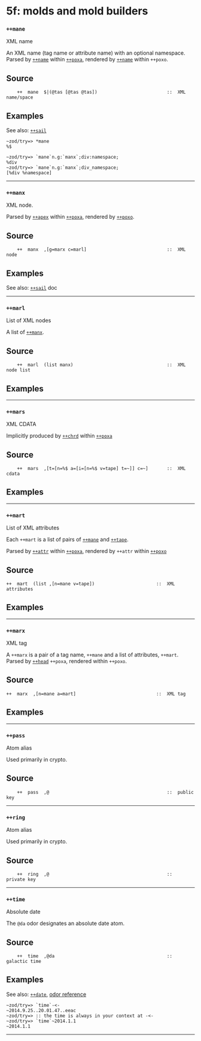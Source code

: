 # 5f: molds and mold builders
### `++mane`

XML name

An XML name (tag name or attribute name) with an optional namespace.  Parsed by
[`++name`]() within [`++poxa`](), rendered by [`++name`]() within `++poxo`.

Source
------

        ++  mane  $|(@tas [@tas @tas])                          ::  XML name/space

Examples
--------

See also: [`++sail`]()

    ~zod/try=> *mane
    %$

    ~zod/try=> `mane`n.g:`manx`;div:namespace;
    %div
    ~zod/try=> `mane`n.g:`manx`;div_namespace;
    [%div %namespace]



***
### `++manx`

XML node.

Parsed by [`++apex`]() within [`++poxa`](), rendered by [`++poxo`]().

Source
------

        ++  manx  ,[g=marx c=marl]                              ::  XML node

Examples
--------

See also: [`++sail`]() doc



***
### `++marl`

List of XML nodes

A list of [`++manx`]().

Source
------

        ++  marl  (list manx)                                   ::  XML node list

Examples
--------




***
### `++mars`

XML CDATA

Implicitly produced by [`++chrd`]() within [`++poxa`]()

Source
------

        ++  mars  ,[t=[n=%$ a=[i=[n=%$ v=tape] t=~]] c=~]       ::  XML cdata

Examples
--------



***
### `++mart`

List of XML attributes

Each `++mart` is a list of pairs of [`++mane`]() and
[`++tape`]().

Parsed by [`++attr`]() within [`++poxa`](), rendered by `++attr` within [`++poxo`]()

Source
------

    ++  mart  (list ,[n=mane v=tape])                       ::  XML attributes

Examples
--------



***
### `++marx`

XML tag

A `++marx` is a pair of a tag name, `++mane` and a list of attributes,
`++mart`. Parsed by [`++head`]() `++poxa`, rendered within `++poxo`.

Source
------

    ++  marx  ,[n=mane a=mart]                              ::  XML tag

Examples
--------



***
### `++pass`

Atom alias

Used primarily in crypto.

Source
------

        ++  pass  ,@                                            ::  public key



***
### `++ring`

Atom alias

Used primarily in crypto.

Source
------

        ++  ring  ,@                                            ::  private key



***
### `++time`

Absolute date

The `@da` odor designates an absolute date atom.

Source
------

        ++  time  ,@da                                          ::  galactic time

Examples
--------

See also: [`++date`](), [odor reference]()

    ~zod/try=> `time`-<-
    ~2014.9.25..20.01.47..eeac
    ~zod/try=> :: the time is always in your context at -<-
    ~zod/try=> `time`~2014.1.1
    ~2014.1.1



***
